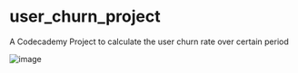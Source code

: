 # user_churn_project
A Codecademy  Project to calculate the user churn rate over certain period

![image](https://github.com/user-attachments/assets/cb96889e-3b8c-4e84-8ba2-a07de7efeb94)
